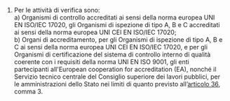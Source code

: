 1. Per le attività di verifica sono:<br>a) Organismi di controllo accreditati ai sensi della norma europea UNI EN ISO/IEC 17020, gli Organismi di ispezione di tipo A, B e C accreditati ai sensi della norma europea UNI CEI EN ISO/IEC 17020;<br>b) Organi di accreditamento, per gli Organismi di ispezione di tipo A, B e C ai sensi della norma europea UNI CEI EN ISO/IEC 17020, e per gli Organismi di certificazione del sistema di controllo interno di qualità coerente con i requisiti della norma UNI EN ISO 9001, gli enti partecipanti all'European cooperation for accreditation (EA), nonché il Servizio tecnico centrale del Consiglio superiore dei lavori pubblici, per le amministrazioni dello Stato nei limiti di quanto previsto all’[articolo 36](/index.html?article=allegato-1.7-articolo-36&version=1), comma 3.

